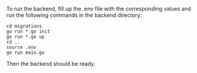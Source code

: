 To run the backend, fill up the .env file with the corresponding values and run the following commands in the backend directory:

```
cd migrations
go run *.go init
go run *.go up
cd ..
source .env
go run main.go
```

Then the backend should be ready.

